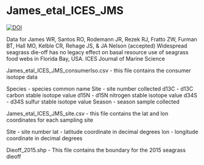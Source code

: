 # James_etal_ICES_JMS
[![DOI](https://zenodo.org/badge/495412971.svg)](https://zenodo.org/badge/latestdoi/495412971)

Data for James WR, Santos RO, Rodemann JR, Rezek RJ, Fratto ZW, Furman BT, Hall MO, Kelble CR, Rehage JS, & JA Nelson (accepted) Widespread seagrass die-off has no legacy effect on basal resource use of seagrass food webs in Florida Bay, USA. ICES Journal of Marine Science

James_etal_ICES_JMS_consumerIso.csv - this file contains the consumer isotope data

Species - species common name
Site - site number collected
d13C - d13C carbon stable isotope value
d15N - d15N nitrogen stable isotope value
d34S - d34S sulfur stable isotope value
Season - season sample collected

James_etal_ICES_JMS_site.csv - this file contains the lat and lon coordinates for each sampling site

Site - site number
lat - latitude coordinate in decimal degrees
lon - longitude coordinate in decimal degrees

Dieoff_2015.shp - This file contains the boundary for the 2015 seagrass dieoff 
